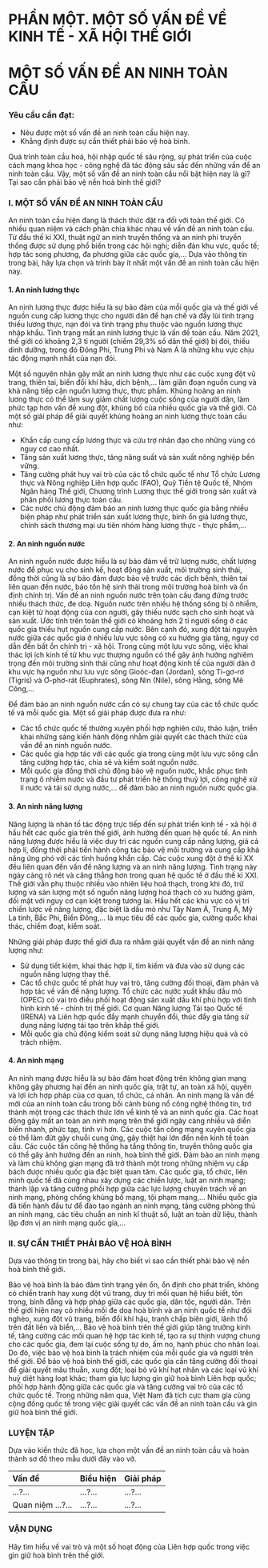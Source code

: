 # PHẦN MỘT. MỘT SỐ VẤN ĐỀ VỀ KINH TẾ - XÃ HỘI THẾ GIỚI

# MỘT SỐ VẤN ĐỀ AN NINH TOÀN CẦU

### Yêu cầu cần đạt:

- Nêu được một số vấn đề an ninh toàn cầu hiện nay.
- Khẳng định được sự cần thiết phải bảo vệ hoà bình.

Quá trình toàn cầu hoá, hội nhập quốc tế sâu rộng, sự phát triển của cuộc cách mạng khoa học - công nghệ đã tác động sâu sắc đến những vấn đề an ninh toàn cầu. Vậy, một số vấn đề an ninh toàn cầu nổi bật hiện nay là gì? Tại sao cần phải bảo vệ nền hoà bình thế giới?

### I. MỘT SỐ VẤN ĐỀ AN NINH TOÀN CẦU

An ninh toàn cầu hiện đang là thách thức đặt ra đối với toàn thế giới. Có nhiều quan niệm và cách phân chia khác nhau về vấn đề an ninh toàn cầu. Từ đầu thế kỉ XXI, thuật ngữ an ninh truyền thống và an ninh phi truyền thống được sử dụng phổ biến trong các hội nghị; diễn đàn khu vực, quốc tế; hợp tác song phương, đa phương giữa các quốc gia,...
Dựa vào thông tin trong bài, hãy lựa chọn và trình bày ít nhất một vấn đề an ninh toàn cầu hiện nay.

#### 1. An ninh lương thực

An ninh lương thực được hiểu là sự bảo đảm của mỗi quốc gia và thế giới về nguồn cung cấp lương thực cho người dân để hạn chế và đẩy lùi tình trạng thiếu lương thực, nạn đói và tình trạng phụ thuộc vào nguồn lương thực nhập khẩu.
Tình trạng mất an ninh lương thực là vấn đề toàn cầu. Năm 2021, thế giới có khoảng 2,3 tỉ người (chiếm 29,3% số dân thế giới) bị đói, thiếu dinh dưỡng, trong đó Đông Phi, Trung Phi và Nam Á là những khu vực chịu tác động mạnh nhất của nạn đói.

Một số nguyên nhân gây mất an ninh lương thực như các cuộc xung đột vũ trang, thiên tai, biến đổi khí hậu, dịch bệnh,... làm giãn đoạn nguồn cung và khả năng tiếp cận nguồn lương thực, thực phẩm. Khủng hoảng an ninh lương thực có thể làm suy giảm chất lượng cuộc sống của người dân, làm phức tạp hơn vấn đề xung đột, khủng bố của nhiều quốc gia và thế giới.
Có một số giải pháp để giải quyết khủng hoảng an ninh lương thực toàn cầu như:
- Khẩn cấp cung cấp lương thực và cứu trợ nhân đạo cho những vùng có nguy cơ cao nhất.
- Tăng sản xuất lương thực, tăng năng suất và sản xuất nông nghiệp bền vững.
- Tăng cường phát huy vai trò của các tổ chức quốc tế như Tổ chức Lương thực và Nông nghiệp Liên hợp quốc (FAO), Quỹ Tiền tệ Quốc tế, Nhóm Ngân hàng Thế giới, Chương trình Lương thực thế giới trong sản xuất và phân phối lương thực toàn cầu.
- Các nước chủ động đảm bảo an ninh lương thực quốc gia bằng nhiều biện pháp như phát triển sản xuất lương thực, bình ổn giá lương thực, chính sách thương mại ưu tiên nhóm hàng lương thực - thực phẩm,...

#### 2. An ninh nguồn nước

An ninh nguồn nước được hiểu là sự bảo đảm về trữ lượng nước, chất lượng nước để phục vụ cho sinh kế, hoạt động sản xuất, môi trường sinh thái, đồng thời cũng là sự bảo đảm được bảo vệ trước các dịch bệnh, thiên tai liên quan đến nước, bảo tồn hệ sinh thái trong môi trường hoà bình và ổn định chính trị.
Vấn đề an ninh nguồn nước trên toàn cầu đang đứng trước nhiều thách thức, đe doạ. Nguồn nước trên nhiều hệ thống sông bị ô nhiễm, cạn kiệt từ hoạt động của con người, gây thiếu nước sạch cho sinh hoạt và sản xuất. Ước tính trên toàn thế giới có khoảng hơn 2 tỉ người sống ở các quốc gia thiếu hụt nguồn cung cấp nước. Bên cạnh đó, xung đột tài nguyên nước giữa các quốc gia ở nhiều lưu vực sông có xu hướng gia tăng, nguy cơ dẫn đến bất ổn chính trị - xã hội. Trong cùng một lưu vực sông, việc khai thác lợi ích kinh tế từ khu vực thượng nguồn có thể gây ảnh hưởng nghiêm trọng đến môi trường sinh thái cũng như hoạt động kinh tế của người dân ở khu vực hạ nguồn như lưu vực sông Gioóc-đan (Jordan), sông Ti-gơ-rơ (Tigris) và Ơ-phơ-rát (Euphrates), sông Nin (Nile), sông Hằng, sông Mê Công,...

Để đảm bảo an ninh nguồn nước cần có sự chung tay của các tổ chức quốc tế và mỗi quốc gia. Một số giải pháp được đưa ra như:
- Các tổ chức quốc tế thường xuyên phối hợp nghiên cứu, thảo luận, triển khai những sáng kiến hành động nhằm giải quyết các thách thức của vấn đề an ninh nguồn nước.
- Các quốc gia hợp tác với các quốc gia trong cùng một lưu vực sông cần tăng cường hợp tác, chia sẻ và kiểm soát nguồn nước.
- Mỗi quốc gia đồng thời chủ động bảo vệ nguồn nước, khắc phục tình trạng ô nhiễm nước và đầu tư phát triển hệ thống thuỷ lợi, công nghệ xử lí nước và tái sử dụng nước,... để đảm bảo an ninh nguồn nước quốc gia.

#### 3. An ninh năng lượng

Năng lượng là nhân tố tác động trực tiếp đến sự phát triển kinh tế - xã hội ở hầu hết các quốc gia trên thế giới, ảnh hưởng đến quan hệ quốc tế. An ninh năng lượng được hiểu là việc duy trì các nguồn cung cấp năng lượng, giá cả hợp lí, đồng thời phải tiến hành công tác bảo vệ môi trường và cung cấp khả năng ứng phó với các tình huống khẩn cấp.
Các cuộc xung đột ở thế kỉ XX đều liên quan đến vấn đề năng lượng và an ninh năng lượng. Tình trạng này ngày càng rõ nét và căng thẳng hơn trong quan hệ quốc tế ở đầu thế kỉ XXI.
Thế giới vẫn phụ thuộc nhiều vào nhiên liệu hoá thạch, trong khi đó, trữ lượng và sản lượng một số nguồn năng lượng hoá thạch có xu hướng giảm, đối mặt với nguy cơ cạn kiệt trong tương lai. Hầu hết các khu vực có vị trí chiến lược về năng lượng, đặc biệt là dầu mỏ như Tây Nam Á, Trung Á, Mỹ La tinh, Bắc Phi, Biển Đông,... là mục tiêu để các quốc gia, cường quốc khai thác, chiếm đoạt, kiểm soát.

Những giải pháp được thế giới đưa ra nhằm giải quyết vấn đề an ninh năng lượng như:
- Sử dụng tiết kiệm, khai thác hợp lí, tìm kiếm và đưa vào sử dụng các nguồn năng lượng thay thế.
- Các tổ chức quốc tế phát huy vai trò, tăng cường đối thoại, đàm phán và hợp tác về vấn đề năng lượng. Tổ chức các nước xuất khẩu dầu mỏ (OPEC) có vai trò điều phối hoạt động sản xuất dầu khí phù hợp với tình hình kinh tế - chính trị thế giới. Cơ quan Năng lượng Tái tạo Quốc tế (IRENA) và Liên hợp quốc đẩy mạnh chuyển đổi, thúc đẩy gia tăng sử dụng năng lượng tái tạo trên khắp thế giới.
- Mỗi quốc gia chủ động kiểm soát sử dụng năng lượng hiệu quả và có trách nhiệm.

#### 4. An ninh mạng

An ninh mạng được hiểu là sự bảo đảm hoạt động trên không gian mạng không gây phương hại đến an ninh quốc gia, trật tự, an toàn xã hội, quyền và lợi ích hợp pháp của cơ quan, tổ chức, cá nhân.
An ninh mạng là vấn đề mới của an ninh toàn cầu trong bối cảnh bùng nổ công nghệ thông tin, trở thành một trong các thách thức lớn về kinh tế và an ninh quốc gia. Các hoạt động gây mất an toàn an ninh mạng trên thế giới ngày càng nhiều và diễn biến nhanh, phức tạp, tinh vi hơn. Các cuộc tấn công mạng xuyên quốc gia có thể làm đứt gãy chuỗi cung ứng, gây thiệt hại lớn đến nền kinh tế toàn cầu. Các cuộc tấn công hệ thống hạ tầng thông tin, truyền thông quốc gia có thể gây ảnh hưởng đến an ninh, hoà bình thế giới.
Đảm bảo an ninh mạng và làm chủ không gian mạng đã trở thành một trong những nhiệm vụ cấp bách được nhiều quốc gia đặc biệt quan tâm. Các quốc gia, tổ chức, liên minh quốc tế đã cùng nhau xây dựng các chiến lược, luật an ninh mạng; thành lập và tăng cường phối hợp giữa các lực lượng chuyên trách về an ninh mạng, phòng chống khủng bố mạng, tội phạm mạng,... Nhiều quốc gia đã tiến hành đầu tư để đào tạo ngành an ninh mạng, tăng cường phòng thủ an ninh mạng, các tiêu chuẩn an ninh kĩ thuật số, luật an toàn dữ liệu, thành lập đơn vị an ninh mạng quốc gia,...

### II. SỰ CẦN THIẾT PHẢI BẢO VỆ HOÀ BÌNH

Dựa vào thông tin trong bài, hãy cho biết vì sao cần thiết phải bảo vệ nền hoà bình thế giới.

Bảo vệ hoà bình là bảo đảm tình trạng yên ổn, ổn định cho phát triển, không có chiến tranh hay xung đột vũ trang, duy trì mối quan hệ hiểu biết, tôn trọng, bình đẳng và hợp pháp giữa các quốc gia, dân tộc, người dân.
Trên thế giới hiện nay có nhiều mối đe doạ hoà bình và an ninh quốc tế như đói nghèo, xung đột vũ trang, biến đổi khí hậu, tranh chấp biên giới, lãnh thổ trên đất liền và biển,... Bảo vệ hoà bình trên thế giới giúp tăng trưởng kinh tế, tăng cường các mối quan hệ hợp tác kinh tế, tạo ra sự thịnh vượng chung cho các quốc gia, đem lại cuộc sống tự do, ấm no, hạnh phúc cho nhân loại. Do đó, việc bảo vệ hoà bình là trách nhiệm của mỗi quốc gia và người trên thế giới.
Để bảo vệ hoà bình thế giới, các quốc gia cần tăng cường đối thoại để giải quyết mâu thuẫn, xung đột; loại bỏ vũ khí hạt nhân và các loại vũ khí huỷ diệt hàng loạt khác; tham gia lực lượng gìn giữ hoà bình Liên hợp quốc; phối hợp hành động giữa các quốc gia và tăng cường vai trò của các tổ chức quốc tế. Trong những năm qua, Việt Nam đã tích cực tham gia cùng cộng đồng quốc tế trong việc giải quyết các vấn đề an ninh toàn cầu và gìn giữ hoà bình thế giới.

### LUYỆN TẬP

Dựa vào kiến thức đã học, lựa chọn một vấn đề an ninh toàn cầu và hoàn thành sơ đồ theo mẫu dưới đây vào vở.

| Vấn đề | Biểu hiện | Giải pháp |
| :----- | :-------- | :-------- |
| ...?... | ...?... | ...?... |
| Quan niệm ...?... | ...?... | ...?... |

### VẬN DỤNG

Hãy tìm hiểu về vai trò và một số hoạt động của Liên hợp quốc trong việc gìn giữ hoà bình trên thế giới.
